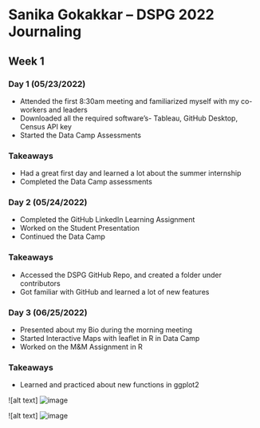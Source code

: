 # Sanika Gokakkar – DSPG 2022 Journaling
## Week 1
### Day 1 (05/23/2022)
* Attended the first 8:30am meeting and familiarized myself with my co-workers and leaders
* Downloaded all the required software’s- Tableau, GitHub Desktop, Census API key
*	Started the Data Camp Assessments
### Takeaways
* Had a great first day and learned a lot about the summer internship
* Completed the Data Camp assessments

### Day 2 (05/24/2022)
* Completed the GitHub LinkedIn Learning Assignment
* Worked on the Student Presentation
* Continued the Data Camp 
### Takeaways
* Accessed the DSPG GitHub Repo, and created a folder under contributors
* Got familiar with GitHub and learned a lot of new features

### Day 3 (06/25/2022)
* Presented about my Bio during the morning meeting
* Started Interactive Maps with leaflet in R in Data Camp
* Worked on the M&M Assignment in R
### Takeaways
*	Learned and practiced about new functions in ggplot2

![alt text] ![image](https://user-images.githubusercontent.com/98909268/171273553-32c8c5cf-6af9-4dab-8d9a-e2dd5e2f8d0d.png)

![alt text] ![image](https://user-images.githubusercontent.com/98909268/171273599-b21cb592-ff9b-46b0-983b-33d020483394.png)
